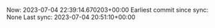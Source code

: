 Now: 2023-07-04 22:39:14.670203+00:00 Earliest commit since sync: None Last sync: 2023-07-04 20:51:10+00:00

